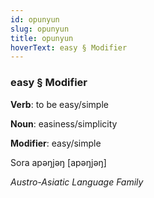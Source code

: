 ```yaml
---
id: opunyun
slug: opunyun
title: opunyun
hoverText: easy § Modifier
---
```


### easy § Modifier

**Verb**: to be easy/simple

**Noun**: easiness/simplicity

**Modifier**: easy/simple

Sora apəŋjəŋ [apəŋjəŋ]

*Austro-Asiatic Language Family*
